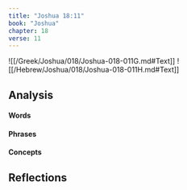 ```yaml
---
title: "Joshua 18:11"
book: "Joshua"
chapter: 18
verse: 11
---
```

![[/Greek/Joshua/018/Joshua-018-011G.md#Text]]
![[/Hebrew/Joshua/018/Joshua-018-011H.md#Text]]

## Analysis

#### Words

#### Phrases

#### Concepts

## Reflections
